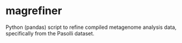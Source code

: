 # magrefiner
Python (pandas) script to refine compiled metagenome analysis data, specifically from the Pasolli dataset.
